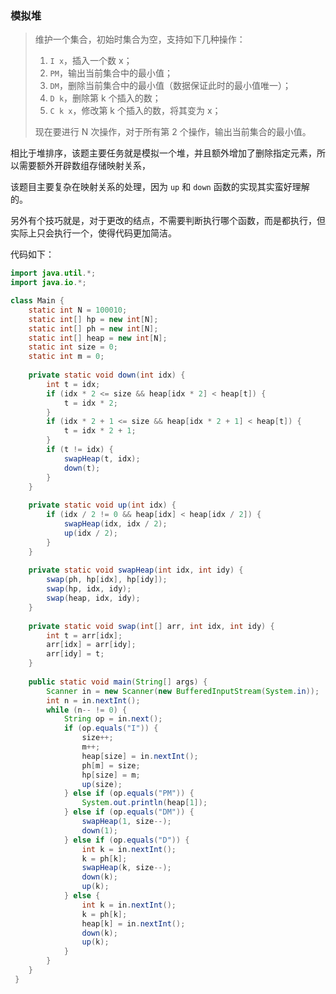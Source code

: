 ### 模拟堆

> 维护一个集合，初始时集合为空，支持如下几种操作：
>
> 1. `I x`，插入一个数 x；
> 2. `PM`，输出当前集合中的最小值；
> 3. `DM`，删除当前集合中的最小值（数据保证此时的最小值唯一）；
> 4. `D k`，删除第 k 个插入的数；
> 5. `C k x`，修改第 k 个插入的数，将其变为 x；
>
> 现在要进行 N 次操作，对于所有第 2 个操作，输出当前集合的最小值。

相比于堆排序，该题主要任务就是模拟一个堆，并且额外增加了删除指定元素，所以需要额外开辟数组存储映射关系，

该题目主要复杂在映射关系的处理，因为 `up` 和 `down` 函数的实现其实蛮好理解的。

另外有个技巧就是，对于更改的结点，不需要判断执行哪个函数，而是都执行，但实际上只会执行一个，使得代码更加简洁。

代码如下：

```java
import java.util.*;
import java.io.*;

class Main {
    static int N = 100010;
    static int[] hp = new int[N];
    static int[] ph = new int[N];
    static int[] heap = new int[N];
    static int size = 0;
    static int m = 0;
    
    private static void down(int idx) {
        int t = idx;
        if (idx * 2 <= size && heap[idx * 2] < heap[t]) {
            t = idx * 2;
        }
        if (idx * 2 + 1 <= size && heap[idx * 2 + 1] < heap[t]) {
            t = idx * 2 + 1;
        }
        if (t != idx) {
            swapHeap(t, idx);
            down(t);
        }
    }
    
    private static void up(int idx) {
        if (idx / 2 != 0 && heap[idx] < heap[idx / 2]) {
            swapHeap(idx, idx / 2);
            up(idx / 2);
        }
    }
    
    private static void swapHeap(int idx, int idy) {
        swap(ph, hp[idx], hp[idy]);
        swap(hp, idx, idy);
        swap(heap, idx, idy);
    }
    
    private static void swap(int[] arr, int idx, int idy) {
        int t = arr[idx];
        arr[idx] = arr[idy];
        arr[idy] = t;
    }    
    
    public static void main(String[] args) {
        Scanner in = new Scanner(new BufferedInputStream(System.in));
        int n = in.nextInt();
        while (n-- != 0) {
            String op = in.next();
            if (op.equals("I")) {
                size++;
                m++;
                heap[size] = in.nextInt();
                ph[m] = size;
                hp[size] = m;
                up(size);
            } else if (op.equals("PM")) {
                System.out.println(heap[1]);
            } else if (op.equals("DM")) {
                swapHeap(1, size--);
                down(1);
            } else if (op.equals("D")) {
                int k = in.nextInt();
                k = ph[k];
                swapHeap(k, size--);
                down(k);
                up(k);
            } else {
                int k = in.nextInt();
                k = ph[k];
                heap[k] = in.nextInt();
                down(k);
                up(k);
            }
        }
    }
 }
```

